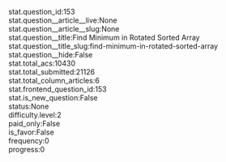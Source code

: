 stat.question_id:153  
stat.question__article__live:None  
stat.question__article__slug:None  
stat.question__title:Find Minimum in Rotated Sorted Array  
stat.question__title_slug:find-minimum-in-rotated-sorted-array  
stat.question__hide:False  
stat.total_acs:10430  
stat.total_submitted:21126  
stat.total_column_articles:6  
stat.frontend_question_id:153  
stat.is_new_question:False  
status:None  
difficulty.level:2  
paid_only:False  
is_favor:False  
frequency:0  
progress:0  
